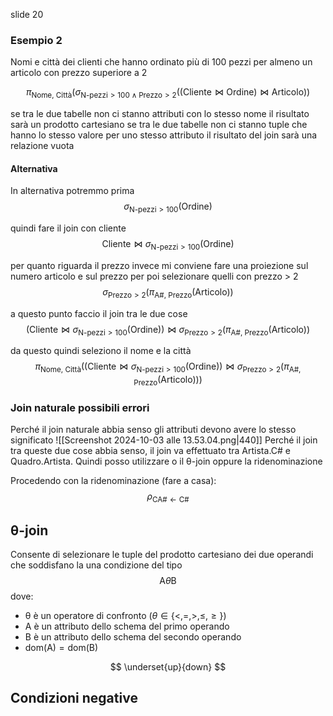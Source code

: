 slide 20
### Esempio 2
Nomi e città dei clienti che hanno ordinato più di 100 pezzi per almeno un articolo con prezzo superiore a 2


$$
\pi_{\text{Nome, Città}}(\sigma_{\text{N-pezzi}>100\land \text{Prezzo}>2}((\text{Cliente}\bowtie \text{Ordine})\bowtie \text{Articolo}))
$$

se tra le due tabelle non ci stanno attributi con lo stesso nome il risultato sarà un prodotto cartesiano
se tra le due tabelle non ci stanno tuple che hanno lo stesso valore per uno stesso attributo il risultato del join sarà una relazione vuota

#### Alternativa
In alternativa potremmo prima
$$
\sigma_{\text{N-pezzi}>100}(\text{Ordine})
$$

quindi fare il join con cliente
$$
\text{Cliente}\bowtie \sigma_{\text{N-pezzi}>100}(\text{Ordine})
$$

per quanto riguarda il prezzo invece mi conviene fare una proiezione sul numero articolo e sul prezzo per poi selezionare quelli con prezzo > 2
$$
\sigma_{\text{Prezzo}>2}(\pi_{\text{A\#, Prezzo}}(\text{Articolo}))
$$

a questo punto faccio il join tra le due cose
$$
(\text{Cliente}\bowtie \sigma_{\text{N-pezzi}>100}(\text{Ordine}))\bowtie \sigma_{\text{Prezzo}>2}(\pi_{\text{A\#, Prezzo}}(\text{Articolo}))
$$

da questo quindi seleziono il nome e la città
$$
\pi_{\text{Nome, Città}}((\text{Cliente}\bowtie \sigma_{\text{N-pezzi}>100}(\text{Ordine}))\bowtie \sigma_{\text{Prezzo}>2}(\pi_{\text{A\#, Prezzo}}(\text{Articolo})))
$$

### Join naturale possibili errori
Perché il join naturale abbia senso gli attributi devono avere lo stesso significato
![[Screenshot 2024-10-03 alle 13.53.04.png|440]]
Perché il join tra queste due cose abbia senso, il join va effettuato tra $\text{Artista.C\#}$ e $\text{Quadro.Artista}$. Quindi posso utilizzare o il θ-join oppure la ridenominazione

Procedendo con la ridenominazione (fare a casa):
$$
\rho_{\text{CA\#}\leftarrow \text{C\#}}
$$

## θ-join
Consente di selezionare le tuple del prodotto cartesiano dei due operandi che soddisfano la una condizione del tipo
$$
\text{A}\theta \text{B}
$$
dove:
- θ è un operatore di confronto ($\theta \in \{<, =, >, \leq, \geq\}$)
- A è un attributo dello schema del primo operando
- B è un attributo dello schema del secondo operando
- $\text{dom(A)}=\text{dom(B)}$

$$
\underset{up}{down}
$$

## Condizioni negative
